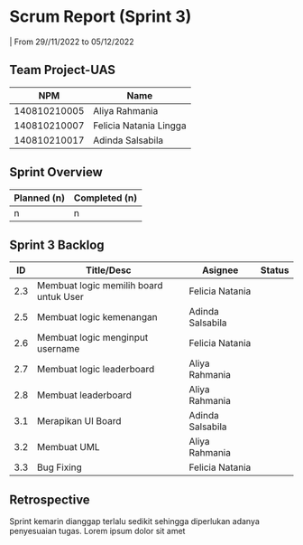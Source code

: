 # Scrum Report (Sprint 3)
| From 29//11/2022 to 05/12/2022

## Team Project-UAS
| NPM           | Name        |
| ------------- |-------------|
| 140810210005  | Aliya Rahmania |
| 140810210007  | Felicia Natania Lingga |
| 140810210017  | Adinda Salsabila |

## Sprint Overview
| Planned (n)   | Completed (n) |
| ------------- |-------------- |
| n             | n             |

## Sprint 3 Backlog

| ID  | Title/Desc | Asignee | Status |
| --- | ---------- | ------- | ------ |
| 2.3 | Membuat logic memilih board untuk User | Felicia Natania | 
| 2.5 | Membuat logic kemenangan | Adinda Salsabila | 
| 2.6 | Membuat logic menginput username | Felicia Natania |
| 2.7 | Membuat logic leaderboard | Aliya Rahmania |
| 2.8 | Membuat leaderboard | Aliya Rahmania |
| 3.1 | Merapikan UI Board | Adinda Salsabila |
| 3.2 | Membuat UML | Aliya Rahmania |
| 3.3 | Bug Fixing | Felicia Natania |

## Retrospective 

Sprint kemarin dianggap terlalu sedikit sehingga diperlukan adanya penyesuaian tugas. Lorem ipsum dolor sit amet

